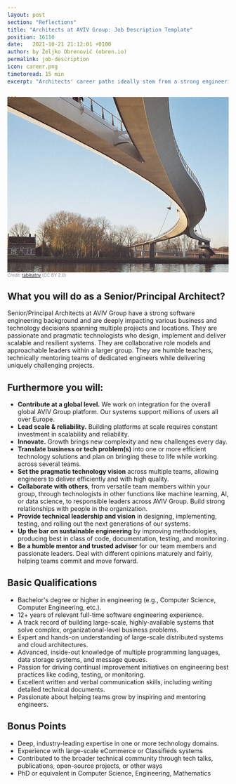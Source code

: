 ```yaml
---
layout: post
section: "Reflections"
title: "Architects at AVIV Group: Job Description Template"
position: 16110
date:   2021-10-21 21:12:01 +0100
author: by Željko Obrenović (obren.io)
permalink: job-description
icon: career.png
timetoread: 15 min
excerpt: "Architects' career paths ideally stem from a strong engineering background. Hiring architects requires constantly raising the bar to ensure a strong and diverse team structure."

---
```


<img style="margin-top: -20px; width: 100%; height: 400px; object-fit: cover" 
     src="assets/images/arch/nesciobrug.jpeg">
<div style="font-size: 70%; margin-top: -16px; color: grey; margin-bottom: 12px">
Credit: <a href="https://flic.kr/p/8zKRAU">tableatny</a> (CC BY 2.0)
</div>

<style>
    h3 {
        margin-top: 30px;
    }
</style>

## What you will do as a Senior/Principal Architect?

Senior/Principal Architects at AVIV Group have a strong software engineering background and are deeply impacting various business and technology decisions spanning multiple projects and locations. They are passionate and pragmatic technologists who design, implement and deliver scalable and resilient systems. They are collaborative role models and approachable leaders within a larger group. They are humble teachers, technically mentoring teams of dedicated engineers while delivering uniquely challenging projects.

## Furthermore you will:

* **Contribute at a global level.** We work on integration for the overall global AVIV Group platform. Our systems support millions of users all over Europe.
* **Lead scale & reliability.** Building platforms at scale requires constant investment in scalability and reliability.
* **Innovate.** Growth brings new complexity and new challenges every day.
* **Translate business or tech problem(s)** into one or more efficient technology solutions and plan on bringing these to life while working across several teams.
* **Set the pragmatic technology vision** across multiple teams, allowing engineers to deliver efficiently and with high quality.
* **Collaborate with others**, from versatile team members within your group, through technologists in other functions like machine learning, AI, or data science, to responsible leaders across AVIV Group. Build strong relationships with people in the organization.
* **Provide technical leadership and vision** in designing, implementing, testing, and rolling out the next generations of our systems.
* **Up the bar on sustainable engineering** by improving methodologies, producing best in class of code, documentation, testing, and monitoring.
* **Be a humble mentor and trusted advisor** for our team members and passionate leaders. Deal with different opinions maturely and fairly, helping teams commit and move forward.


## Basic Qualifications

* Bachelor's degree or higher in engineering (e.g., Computer Science, Computer Engineering, etc.).
* 12+ years of relevant full-time software engineering experience.
* A track record of building large-scale, highly-available systems that solve complex, organizational-level business problems.
* Expert and hands-on understanding of large-scale distributed systems and cloud architectures.
* Advanced, inside-out knowledge of multiple programming languages, data storage systems, and message queues.
* Passion for driving continual improvement initiatives on engineering best practices like coding, testing, or monitoring.
* Excellent written and verbal communication skills, including writing detailed technical documents.
* Passionate about helping teams grow by inspiring and mentoring engineers.

## Bonus Points
* Deep, industry-leading expertise in one or more technology domains.
* Experience with large-scale eCommerce or Classifieds systems
* Contributed to the broader technical community through tech talks, publications, open-source projects, or other ways
* PhD or equivalent in Computer Science, Engineering, Mathematics 

